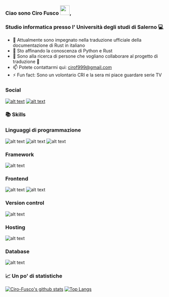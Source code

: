 ### Ciao sono Ciro Fusco <img src="https://raw.githubusercontent.com/MartinHeinz/MartinHeinz/master/wave.gif" width="30px">,
### Studio informatica presso l' Università degli studi di Salerno 💻

- 🔭 Attualmente sono impegnato nella traduzione ufficiale della documentazione di Rust in italiano
- 🌱 Sto affinando la conoscenza di Python e Rust
- 👯 Sono alla ricerca di persone che vogliano collaborare al progetto di traduzione 🤣
- 📫 Potete contattarmi qui: cirof999@gmail.com
- ⚡ Fun fact: Sono un volontario CRI e la sera mi piace guardare serie TV
<!--- - 🤔 I’m looking for help with ...) -->
<!--- - 😄 Pronouns: ... -->

### Social
[![alt text][2.1]][2]
[![alt text][3.1]][3]

[2.1]: http://i.imgur.com/P3YfQoD.png (facebook)
[2]: https://www.facebook.com/ciro.fusco.94/
[3.1]: https://imgur.com/qGgpXDt.png (instagram)
[3]: https://www.instagram.com/ciro.fusco/


### 📚 Skills
### Linguaggi di programmazione
![alt text](https://img.shields.io/badge/java-%23ED8B00.svg?&style=for-the-badge&logo=java&logoColor=white)
![alt text](https://img.shields.io/badge/python%20-%2314354C.svg?&style=for-the-badge&logo=python&logoColor=white)
![alt text](https://img.shields.io/badge/c%20-%2300599C.svg?&style=for-the-badge&logo=c&logoColor=white)
### Framework
![alt text](https://img.shields.io/badge/react_native%20-%2320232a.svg?&style=for-the-badge&logo=react&logoColor=%2361DAFB)
### Frontend
![alt text](https://img.shields.io/badge/html5%20-%23E34F26.svg?&style=for-the-badge&logo=html5&logoColor=white)
![alt text](https://img.shields.io/badge/css3%20-%231572B6.svg?&style=for-the-badge&logo=css3&logoColor=white)
### Version control
![alt text](https://img.shields.io/badge/github%20-%23121011.svg?&style=for-the-badge&logo=github&logoColor=white)
### Hosting
![alt text](https://img.shields.io/badge/firebase%20-%23039BE5.svg?&style=for-the-badge&logo=firebase)
### Database
![alt text](https://img.shields.io/badge/mysql-%2300f.svg?&style=for-the-badge&logo=mysql&logoColor=white)


### 📈 Un po' di statistiche
[![Ciro-Fusco's github stats](https://github-readme-stats.vercel.app/api?username=Ciro-Fusco&theme=chartreuse-dark)](https://github.com/anuraghazra/github-readme-stats)
[![Top Langs](https://github-readme-stats.vercel.app/api/top-langs/?username=Ciro-Fusco&theme=chartreuse-dark)](https://github.com/anuraghazra/github-readme-stats)

